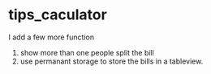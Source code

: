 # tips_caculator
I add a few more function 
1. show more than one people split the bill
2. use permanant storage to store the bills in a tableview.
